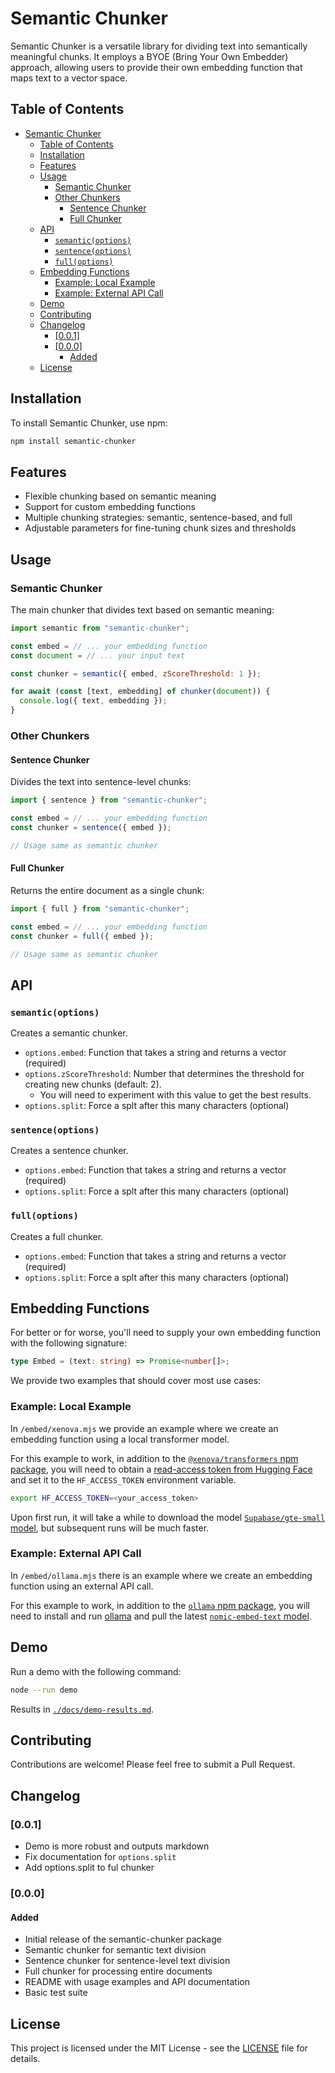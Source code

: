 # Semantic Chunker

Semantic Chunker is a versatile library for dividing text into semantically meaningful chunks. It employs a BYOE (Bring Your Own Embedder) approach, allowing users to provide their own embedding function that maps text to a vector space.

## Table of Contents

- [Semantic Chunker](#semantic-chunker)
  - [Table of Contents](#table-of-contents)
  - [Installation](#installation)
  - [Features](#features)
  - [Usage](#usage)
    - [Semantic Chunker](#semantic-chunker-1)
    - [Other Chunkers](#other-chunkers)
      - [Sentence Chunker](#sentence-chunker)
      - [Full Chunker](#full-chunker)
  - [API](#api)
    - [`semantic(options)`](#semanticoptions)
    - [`sentence(options)`](#sentenceoptions)
    - [`full(options)`](#fulloptions)
  - [Embedding Functions](#embedding-functions)
    - [Example: Local Example](#example-local-example)
    - [Example: External API Call](#example-external-api-call)
  - [Demo](#demo)
  - [Contributing](#contributing)
  - [Changelog](#changelog)
    - [\[0.0.1\]](#001)
    - [\[0.0.0\]](#000)
      - [Added](#added)
  - [License](#license)

## Installation

To install Semantic Chunker, use npm:

```bash
npm install semantic-chunker
```

## Features

- Flexible chunking based on semantic meaning
- Support for custom embedding functions
- Multiple chunking strategies: semantic, sentence-based, and full
- Adjustable parameters for fine-tuning chunk sizes and thresholds

## Usage

### Semantic Chunker

The main chunker that divides text based on semantic meaning:

```javascript
import semantic from "semantic-chunker";

const embed = // ... your embedding function
const document = // ... your input text

const chunker = semantic({ embed, zScoreThreshold: 1 });

for await (const [text, embedding] of chunker(document)) {
  console.log({ text, embedding });
}
```

### Other Chunkers

#### Sentence Chunker

Divides the text into sentence-level chunks:

```javascript
import { sentence } from "semantic-chunker";

const embed = // ... your embedding function
const chunker = sentence({ embed });

// Usage same as semantic chunker
```

#### Full Chunker

Returns the entire document as a single chunk:

```javascript
import { full } from "semantic-chunker";

const embed = // ... your embedding function
const chunker = full({ embed });

// Usage same as semantic chunker
```

## API

### `semantic(options)`

Creates a semantic chunker.

- `options.embed`: Function that takes a string and returns a vector (required)
- `options.zScoreThreshold`: Number that determines the threshold for creating new chunks (default: 2).
  - You will need to experiment with this value to get the best results.
- `options.split`: Force a splt after this many characters (optional)

### `sentence(options)`

Creates a sentence chunker.

- `options.embed`: Function that takes a string and returns a vector (required)
- `options.split`: Force a splt after this many characters (optional)

### `full(options)`

Creates a full chunker.

- `options.embed`: Function that takes a string and returns a vector (required)
- `options.split`: Force a splt after this many characters (optional)

## Embedding Functions

For better or for worse, you'll need to supply your own embedding function with the following signature:

```typescript
type Embed = (text: string) => Promise<number[]>;
```

We provide two examples that should cover most use cases:

### Example: Local Example

In `/embed/xenova.mjs` we provide an example where we create an embedding function using a local transformer model.

For this example to work, in addition to the [`@xenova/transformers` npm package](https://www.npmjs.com/package/@xenova/transformers),
you will need to obtain a [read-access token from Hugging Face](https://huggingface.co/settings/tokens) and set it to the `HF_ACCESS_TOKEN` environment variable.

```bash
export HF_ACCESS_TOKEN=<your_access_token>
```

Upon first run, it will take a while to download the model [`Supabase/gte-small` model](https://huggingface.co/Supabase/gte-small), but subsequent runs will be much faster.

### Example: External API Call

In `/embed/ollama.mjs` there is an example where we create an embedding function using an external API call.

For this example to work, in addition to the [`ollama` npm package](https://www.npmjs.com/package/ollama),
you will need to install and run [ollama](https://ollama.com/)
and pull the latest [`nomic-embed-text` model](https://ollama.com/library/nomic-embed-text).

## Demo

Run a demo with the following command:

```bash
node --run demo
```

Results in [`./docs/demo-results.md`](./docs/demo-results.md).

## Contributing

Contributions are welcome! Please feel free to submit a Pull Request.

## Changelog

### [0.0.1]

- Demo is more robust and outputs markdown
- Fix documentation for `options.split`
- Add options.split to ful chunker

### [0.0.0]

#### Added

- Initial release of the semantic-chunker package
- Semantic chunker for semantic text division
- Sentence chunker for sentence-level text division
- Full chunker for processing entire documents
- README with usage examples and API documentation
- Basic test suite

## License

This project is licensed under the MIT License - see the [LICENSE](LICENSE) file for details.
